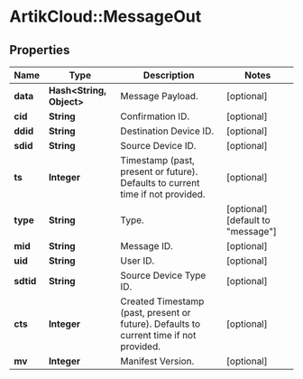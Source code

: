 # ArtikCloud::MessageOut

## Properties
Name | Type | Description | Notes
------------ | ------------- | ------------- | -------------
**data** | **Hash&lt;String, Object&gt;** | Message Payload. | [optional] 
**cid** | **String** | Confirmation ID. | [optional] 
**ddid** | **String** | Destination Device ID. | [optional] 
**sdid** | **String** | Source Device ID. | [optional] 
**ts** | **Integer** | Timestamp (past, present or future). Defaults to current time if not provided. | [optional] 
**type** | **String** | Type. | [optional] [default to &quot;message&quot;]
**mid** | **String** | Message ID. | [optional] 
**uid** | **String** | User ID. | [optional] 
**sdtid** | **String** | Source Device Type ID. | [optional] 
**cts** | **Integer** | Created Timestamp (past, present or future). Defaults to current time if not provided. | [optional] 
**mv** | **Integer** | Manifest Version. | [optional] 


